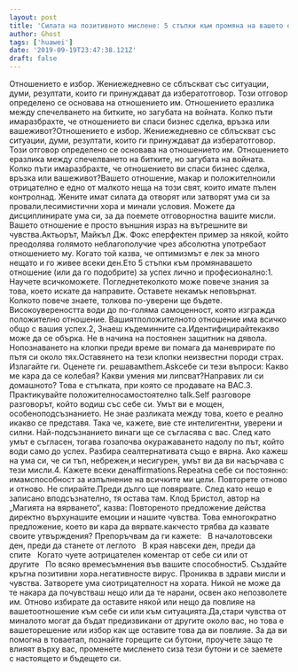 ```yaml
---
layout: post
title: 'Силата на позитивното мислене: 5 стъпки към промяна на вашето отношение към успеха'
author: Ghost
tags: ['huawei']
date: '2019-09-19T23:47:38.121Z'
draft: false
---
```


Отношението е избор. Жениежедневно се сблъскват със ситуации, думи, резултати, които ги принуждават да избератотговор. Този отговор определено се основава на отношението им. Отношението еразлика между спечелването на битките, но загубата на войната. Колко пъти имаразбрахте, че отношението ви спаси бизнес сделка, връзка или вашеживот?Отношението е избор. Жениежедневно се сблъскват със ситуации, думи, резултати, които ги принуждават да избератотговор. Този отговор определено се основава на отношението им. Отношението еразлика между спечелването на битките, но загубата на войната. Колко пъти имаразбрахте, че отношението ви спаси бизнес сделка, връзка или вашеживот?Вашето отношение, макар и положителноили отрицателно е едно от малкото неща на този свят, които имате пълен контролнад. Жените имат силата да отворят или затворят ума си за провали,песимистични хора и минали условия. Можете да дисциплинирате ума си, за да поемете отговорностна вашите мисли. Вашето отношение е просто външния израз на вътрешните ви чувства.Актьорът, Майкъл Дж. Фокс еперфектен пример за някой, който преодолява голямото неблагополучие чрез абсолютна употребаот отношението му. Когато той казва, че оптимизмът е лек за много нещато и го живее всеки ден.Ето 5 стъпки към промянавашето отношение (или да го подобрите) за успех лично и професионално:1. Научете всичкоможете. Погледнетеколкото може повече знания за това, което искате да направите. Оставете некамък неповърнат. Колкото повече знаете, толкова по-уверени ще бъдете. Високоувереността води до по-голяма самоценност, която изгражда положително отношение. Вашиятположителното отношение има всичко общо с вашия успех.2, Знаеш къдеминните са.Идентифицирайтекакво може да се обърка. Не в начина на постоянен защитник на дявола. Нопознаването на клопки преди време ви помага да маневрирате по пътя си около тях.Оставянето на тези клопки неизвестни породи страх. Излагайте ги. Оценете ги. решавамthem.Askсебе си тези въпроси: Какво ме кара да се колебая? Какви умения ми липсват?Направих ли си домашното? Това е стъпката, при която се продавате на ВАС.3. Практикувайте положителносамостоятелно talk.Self разговоре разговорът, който водиш със себе си. Умът ви е мощен, особеноподсъзнанието. Не знае разликата между това, което е реално икакво се представя. Така че, кажете, вие сте интелигентни, уверени и силни. Най-подсъзнанието винаги ще се съгласява с вас. След като умът е съгласен, тогава гозапочва окуражаването надолу по път, който води само до успех. Разбира сеалтернативата също е вярна. Ако кажеш на ума си, че си тъп, небрежен,и несигурен, умът ви да ви насърчава с тези мисли.4. Кажете всеки денaffirmations.Repeatна себе си постоянно: имамспособност за изпълнение на всичките ми цели. Повторете отново и отново. Не спирайте.Преди дълго ще повярвате. След като нещо е записано вподсъзнателно, тя остава там. Клод Бристол, автор на „Магията на вярването“, казва: Повтореното предложение действа директно върхунашите емоции и нашите чувства. Това емногократно предложение, което ви кара да вярвате.какчесто трябва да казвате своите утвърждения? Препоръчвам да ги кажете:   В началотовсеки ден, преди да станете от леглото   В края навсеки ден, преди да спите   Когато чуете aотрицателен коментар от себе си или от другите   По всяко времесъмнения във вашите способности5. Създайте кръгна позитивни хора.негативносте вирус. Прониква в здрави мисли и чувства. Затворете ума сиотрицателност на хората. Никой не може да те накара да почувстваш нещо или да те нарани, освен ако непозволете им. Отново избирате да оставите някой или нещо да повлияе на вашетоотношение към себе си или към ситуацията.Да,стари чувства от миналото могат да бъдат предизвикани от другите около вас, но това е вашеторешение или избор как ще оставите това да ви повлияе. За да ви помогна в товаетап, познайте горещите си бутони, проучете защо те влияят върху вас, променете мисленето сиза тези бутони и се заемете с настоящето и бъдещето си.
